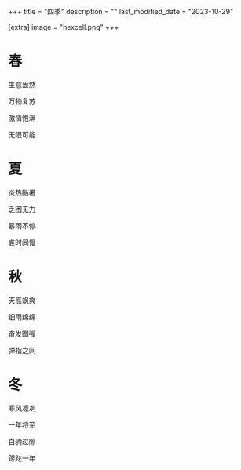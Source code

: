 +++
title = "四季"
description = ""
last_modified_date = "2023-10-29"

[extra]
image = "hexcell.png"
+++

# 春

生意盎然

万物复苏

激情饱满

无限可能


# 夏

炎热酷暑

乏困无力

暴雨不停

哀时间慢


# 秋

天高飒爽

细雨绵绵

奋发图强

弹指之间


# 冬

寒风凛冽

一年将至

白驹过隙

蹉跎一年
